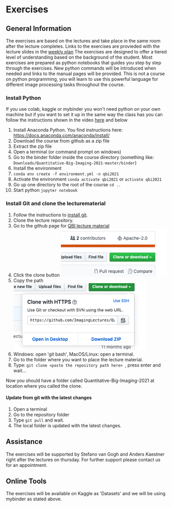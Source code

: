 # Exercises
## General Information
The exercises are based on the lectures and take place in the same room after the lecture completes. Links to the exercises are provieded with the lecture slides in the [weekly plan](weeklyplan.md) The exercises are designed to offer a tiered level of understanding based on the background of the student. Most exercises are prepared as python notebooks that guides you step by step through the exercises. New python commands will be introduced when needed and links to the manual pages will be provided. This is not a course on python programming, you will learn to use this powerful language for different image processing tasks throughout the course. 

### Install Python

If you use colab, kaggle or mybinder you won't need python on your own machine but if you want to set it up in the same way the class has you can follow the instructions shown in the video [here](https://youtu.be/bnTCLLSpyf0) and below
1. Install Anaconda Python. You find instructions here: https://docs.anaconda.com/anaconda/install/
1. Download the course from github as a zip file
1. Extract the zip file
1. Open a terminal (or command prompt on windows)
1. Go to the binder folder inside the course directory (something like: `Downloads/Quantitative-Big-Imaging-2021-master/binder`)
1. Install the environment
1. `conda env create -f environment.yml -n qbi2021`
1. Activate the environment `conda activate qbi2021` or `activate qbi2021`
1. Go up one directory to the root of the course `cd ..`
1. Start python `jupyter notebook`

### Install Git and clone the lecturematerial

1. Follow the instructions to [install git](https://www.atlassian.com/git/tutorials/install-git).
2. Clone the lecture repository.
  1. Go to the github page for [QBI lecture material](https://github.com/ImagingLectures/Quantitative-Big-Imaging-2021)
  2. Click the clone button ![clone button](figures/clonebutton.png)
  3. Copy the path ![clone dialog](figures/clonedialog.png)
  4. Windows: open 'git bash', MacOS/Linux: open a terminal.
  5. Go to the folder where you want to place the lecture material.
  6. Type: ```git clone <paste the repository path here> ```, press enter and wait...
  
Now you should have a folder called Quantitative-Big-Imaging-2021 at location where you called the clone.

#### Update from git with the latest changes
1. Open a terminal 
2. Go to the repository folder 
3. Type ```git pull``` and wait.
4. The local folder is updated with the latest changes.
  

## Assistance
The exercises will be supported by Stefano van Gogh and Anders Kaestner right after the lectures on thursday. For further support please contact us for an appointment.

## Online Tools
The exercises will be available on Kaggle as 'Datasets' and we will be using mybinder as stated above.

